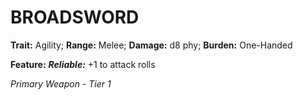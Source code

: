 ﻿---
tags:
  - Item
  - Weapon
name: 'BROADSWORD'
trait: 'Agility'
range: 'Melee'
damage: 'd8 phy'
burden: 'One-Handed'
feat_name: 'Reliable'
feat_text: '+1 to attack rolls'
primary_or_secondary: 'Primary Weapon'
tier: 1
---

# BROADSWORD

**Trait:** Agility; **Range:** Melee; **Damage:** d8 phy; **Burden:** One-Handed

**Feature:** ***Reliable:*** +1 to attack rolls

*Primary Weapon - Tier 1*
